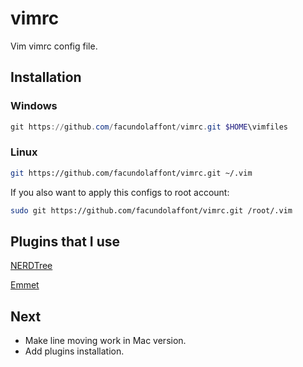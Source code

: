 # vimrc

Vim vimrc config file.

## Installation

### Windows

```powershell
git https://github.com/facundolaffont/vimrc.git $HOME\vimfiles
```

### Linux

```sh
git https://github.com/facundolaffont/vimrc.git ~/.vim
```

If you also want to apply this configs to root account:

```sh
sudo git https://github.com/facundolaffont/vimrc.git /root/.vim
```

## Plugins that I use

[NERDTree](https://github.com/preservim/nerdtree)

[Emmet](https://github.com/mattn/emmet-vim)

## Next

+ Make line moving work in Mac version.
+ Add plugins installation.
